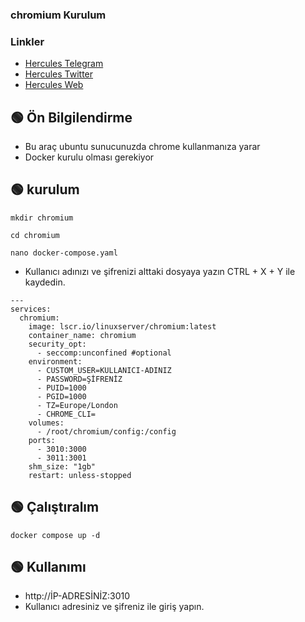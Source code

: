
### chromium Kurulum


### Linkler
 * [Hercules Telegram](https://t.me/HerculesNode)
 * [Hercules Twitter](https://twitter.com/Herculesnode)
 * [Hercules Web](https://herculesnode.xyz)



## 🟢 Ön Bilgilendirme
- Bu araç ubuntu sunucunuzda chrome kullanmanıza yarar
- Docker kurulu olması gerekiyor


## 🟢 kurulum
```shell
mkdir chromium
```

```shell
cd chromium
```

```shell
nano docker-compose.yaml
```

- Kullanıcı adınızı ve şifrenizi alttaki dosyaya yazın CTRL + X + Y ile kaydedin.

```shell
---
services:
  chromium:
    image: lscr.io/linuxserver/chromium:latest
    container_name: chromium
    security_opt:
      - seccomp:unconfined #optional
    environment:
      - CUSTOM_USER=KULLANICI-ADINIZ    
      - PASSWORD=ŞİFRENİZ    
      - PUID=1000
      - PGID=1000
      - TZ=Europe/London
      - CHROME_CLI=
    volumes:
      - /root/chromium/config:/config
    ports:
      - 3010:3000 
      - 3011:3001
    shm_size: "1gb"
    restart: unless-stopped
```


## 🟢 Çalıştıralım
```shell
docker compose up -d
```

## 🟢 Kullanımı 
- http://İP-ADRESİNİZ:3010 
- Kullanıcı adresiniz ve şifreniz ile giriş yapın.




